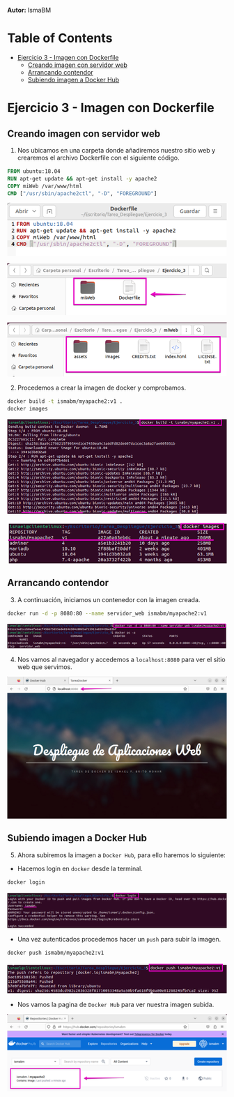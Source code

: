 **Autor:** IsmaBM

Table of Contents
=================

* [Ejercicio 3 - Imagen con Dockerfile](#ejercicio-3---imagen-con-dockerfile)
   * [Creando imagen con servidor web](#creando-imagen-con-servidor-web)
   * [Arrancando contendor](#arrancando-contendor)
   * [Subiendo imagen a Docker Hub](#subiendo-imagen-a-docker-hub)

# Ejercicio 3 - Imagen con Dockerfile

## Creando imagen con servidor web

1. Nos ubicamos en una carpeta donde añadiremos nuestro sitio web y crearemos el archivo Dockerfile con el siguiente código.

```dockerfile
FROM ubuntu:18.04
RUN apt-get update && apt-get install -y apache2
COPY miWeb /var/www/html
CMD ["/usr/sbin/apache2ctl", "-D", "FOREGROUND"]
```

![imagen8](https://github.com/IsmaBM/Actividad3-Docker/blob/main/Ejercicio_3/imagenes_EJ3/8.png)

![imagen9](https://github.com/IsmaBM/Actividad3-Docker/blob/main/Ejercicio_3/imagenes_EJ3/9.png)

![imagen10](https://github.com/IsmaBM/Actividad3-Docker/blob/main/Ejercicio_3/imagenes_EJ3/10.png)

2. Procedemos a crear la imagen de docker y comprobamos.

```bash
docker build -t ismabm/myapache2:v1 .
docker images
```

![imagen1](https://github.com/IsmaBM/Actividad3-Docker/blob/main/Ejercicio_3/imagenes_EJ3/1.png)

![imagen2](https://github.com/IsmaBM/Actividad3-Docker/blob/main/Ejercicio_3/imagenes_EJ3/2.png)

## Arrancando contendor

3. A continuación, iniciamos un contenedor con la imagen creada.

```bash
docker run -d -p 8080:80 --name servidor_web ismabm/myapache2:v1
```

![imagen3](https://github.com/IsmaBM/Actividad3-Docker/blob/main/Ejercicio_3/imagenes_EJ3/3.png)

4. Nos vamos al navegador y accedemos a `localhost:8080` para ver el sitio web que servimos.

![imagen4](https://github.com/IsmaBM/Actividad3-Docker/blob/main/Ejercicio_3/imagenes_EJ3/4.png)

## Subiendo imagen a Docker Hub

5. Ahora subiremos la imagen a `Docker Hub`, para ello haremos lo siguiente:

+ Hacemos login en `docker` desde la terminal.

```bash
docker login
```

![imagen5](https://github.com/IsmaBM/Actividad3-Docker/blob/main/Ejercicio_3/imagenes_EJ3/5.png)

+ Una vez autenticados procedemos hacer un `push` para subir la imagen.

```bash
docker push ismabm/myapache2:v1
```

![imagen6](https://github.com/IsmaBM/Actividad3-Docker/blob/main/Ejercicio_3/imagenes_EJ3/6.png)

+ Nos vamos la pagina de `Docker Hub` para ver nuestra imagen subida.

![imagen7](https://github.com/IsmaBM/Actividad3-Docker/blob/main/Ejercicio_3/imagenes_EJ3/7.png)
